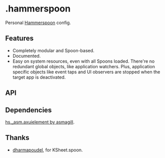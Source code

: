 # .hammerspoon

Personal [Hammerspoon](https://github.com/Hammerspoon/hammerspoon) config.

## Features

- Completely modular and Spoon-based.
- Documented.
- Easy on system resources, even with all Spoons loaded. There're no redundant global objects, like application watchers. Plus, application specific objects like event taps and UI observers are stopped when the target app is deactivated.

## API

## Dependencies

[hs._asm.axuielement by asmagill](https://github.com/asmagill/hs._asm.axuielement).

## Thanks

- [dharmapoudel](https://github.com/dharmapoudel), for KSheet.spoon.
